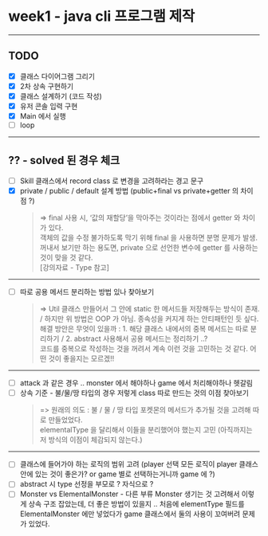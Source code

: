 # week1 - java cli 프로그램 제작 
---
## TODO
- [x] 클래스 다이어그램 그리기
- [x] 2차 상속 구현하기
- [x] 클래스 설계하기 (코드 작성)
- [x] 유저 콘솔 입력 구현
- [x] Main 에서 실행
- [ ] loop

---
## ?? - solved 된 경우 체크
- [ ] Skill 클래스에서 record class 로 변경을 고려하라는 경고 문구
- [x] private / public / default 설계 방법 (public+final vs private+getter 의 차이점 ?)
  >   => final 사용 시, ‘값의 재할당’을 막아주는 것이라는 점에서 getter 와 차이가 있다.    
  객체의 값을 수정 불가하도록 막기 위해 final 을 사용하면 분명 문제가 발생.    
  꺼내서 보기만 하는 용도면, private 으로 선언한 변수에 getter 를 사용하는 것이 맞을 것 같다.   
  [강의자료 - Type 참고]
---


- [ ] 따로 공용 메서드 분리하는 방법 있나 찾아보기
  > => Util 클래스 만들어서 그 안에 static 한 메서드들 저장해두는 방식이 존재.   
  / 하지만 위 방법은 OOP 가 아님. 종속성을 커지게 하는 안티패턴인 듯 싶다.    
  해결 방안은 무엇이 있을까 : 1. 해당 클래스 내에서의 중복 메서드는 따로 분리하기 / 2. abstract 사용해서 공용 메서드는 정리하기 ..?    
  코드를 중복으로 작성하는 것을 꺼려서 계속 이런 것을 고민하는 것 같다. 어떤 것이 좋을지는 모르겠!!   
---


- [ ] attack 과 같은 경우 .. monster 에서 해야하나 game 에서 처리해야하나 헷갈림
- [ ] 상속 기준 - 불/물/땅 타입의 경우 저렇게 class 따로 만드는 것의 이점 찾아보기
  > => 원래의 의도 : 불 / 물 / 땅 타입 포켓몬의 메서드가 추가될 것을 고려해 따로 만들었었다.    
  elementalType 을 달리해서 이들을 분리했어야 했는지 고민 (아직까지는 저 방식의 이점이 체감되지 않는다.)   
---


- [ ] 클래스에 들어가야 하는 로직의 범위 고려 (player 선택 모든 로직이 player 클래스 안에 있는 것이 좋은가? or game 별로 선택하는거니까 game 에 ?)
- [ ] abstract 시 type 선정을 부모로 ? 자식으로 ?
- [ ] Monster vs ElementalMonster - 다른 부류 Monster 생기는 것 고려해서 이렇게 상속 구조 잡았는데, 더 좋은 방법이 있을지 .. 
  처음에 elementType 필드를 ElementalMonster 에만 넣었다가 game 클래스에서 둘의 사용이 꼬여버려 문제가 있었다.